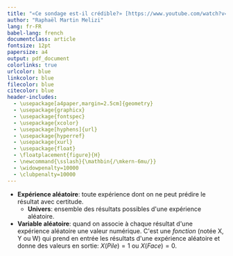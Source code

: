 ```yaml
---
title: "«Ce sondage est-il crédible?» [https://www.youtube.com/watch?v=WEF2SgS95N8](https://www.youtube.com/watch?v=WEF2SgS95N8)"
author: "Raphaël Martin Melizi"
lang: fr-FR
babel-lang: french
documentclass: article
fontsize: 12pt
papersize: a4
output: pdf_document
colorlinks: true
urlcolor: blue
linkcolor: blue
filecolor: blue
citecolor: blue
header-includes:
  - \usepackage[a4paper,margin=2.5cm]{geometry}
  - \usepackage{graphicx}
  - \usepackage{fontspec}
  - \usepackage{xcolor}
  - \usepackage[hyphens]{url}
  - \usepackage{hyperref}
  - \usepackage{xurl}
  - \usepackage{float}
  - \floatplacement{figure}{H}
  - \newcommand{\sslash}{\mathbin{/\mkern-6mu/}}
  - \widowpenalty=10000
  - \clubpenalty=10000
---
```


* **Expérience aléatoire**: toute expérience dont on ne peut prédire le résultat avec certitude.
  - **Univers**: ensemble des résultats possibles d'une expérience aléatoire.
* **Variable aléatoire**: quand on associe à chaque résultat d'une expérience aléatoire une valeur numérique. C'est une _fonction_ (notée X, Y ou W) qui prend en entrée les résultats d'une expérience aléatoire et donne des valeurs en sortie: $X(Pile)=1$ ou $X(Face)=0$.